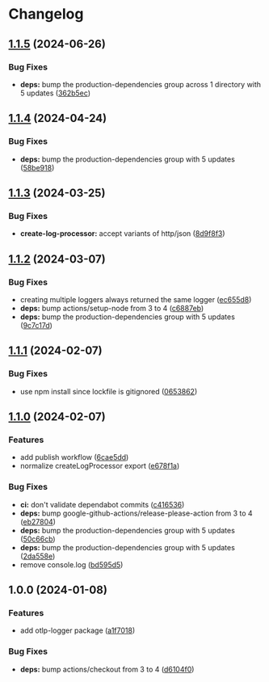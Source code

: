 # Changelog

## [1.1.5](https://github.com/Vunovati/otlp-logger/compare/v1.1.4...v1.1.5) (2024-06-26)


### Bug Fixes

* **deps:** bump the production-dependencies group across 1 directory with 5 updates ([362b5ec](https://github.com/Vunovati/otlp-logger/commit/362b5ec49a1e88fb568ec6634bdc4da452b34ad8))

## [1.1.4](https://github.com/Vunovati/otlp-logger/compare/v1.1.3...v1.1.4) (2024-04-24)


### Bug Fixes

* **deps:** bump the production-dependencies group with 5 updates ([58be918](https://github.com/Vunovati/otlp-logger/commit/58be918db7d79e1a28c28ad9611cd3a9f86bd4e7))

## [1.1.3](https://github.com/Vunovati/otlp-logger/compare/v1.1.2...v1.1.3) (2024-03-25)


### Bug Fixes

* **create-log-processor:** accept variants of http/json ([8d9f8f3](https://github.com/Vunovati/otlp-logger/commit/8d9f8f3c15933a5787146266baecedf677261e7f))

## [1.1.2](https://github.com/Vunovati/otlp-logger/compare/v1.1.1...v1.1.2) (2024-03-07)


### Bug Fixes

* creating multiple loggers always returned the same logger ([ec655d8](https://github.com/Vunovati/otlp-logger/commit/ec655d8b84e85c8683cc8b7fa11e219e37831d50))
* **deps:** bump actions/setup-node from 3 to 4 ([c6887eb](https://github.com/Vunovati/otlp-logger/commit/c6887eb580d81725e283013df564cf19acdc709f))
* **deps:** bump the production-dependencies group with 5 updates ([9c7c17d](https://github.com/Vunovati/otlp-logger/commit/9c7c17d19d8291ec148f6a3413aff79d1d90039c))

## [1.1.1](https://github.com/Vunovati/otlp-logger/compare/v1.1.0...v1.1.1) (2024-02-07)


### Bug Fixes

* use npm install since lockfile is gitignored ([0653862](https://github.com/Vunovati/otlp-logger/commit/065386253b653caf49636c208a42c4ab9894334c))

## [1.1.0](https://github.com/Vunovati/otlp-logger/compare/v1.0.0...v1.1.0) (2024-02-07)


### Features

* add publish workflow ([6cae5dd](https://github.com/Vunovati/otlp-logger/commit/6cae5dd5dc092062be4039df4482b5bb7cb755d0))
* normalize createLogProcessor export ([e678f1a](https://github.com/Vunovati/otlp-logger/commit/e678f1add545038145ee5d6667992a05f796d54b))


### Bug Fixes

* **ci:** don't validate dependabot commits ([c416536](https://github.com/Vunovati/otlp-logger/commit/c4165362da8bd278a63d053ab4c8346ab148161d))
* **deps:** bump google-github-actions/release-please-action from 3 to 4 ([eb27804](https://github.com/Vunovati/otlp-logger/commit/eb27804af56cc60d8e3a23710553790d9d814d28))
* **deps:** bump the production-dependencies group with 5 updates ([50c66cb](https://github.com/Vunovati/otlp-logger/commit/50c66cb52d47106288780c471bc90d99fda929f7))
* **deps:** bump the production-dependencies group with 5 updates ([2da558e](https://github.com/Vunovati/otlp-logger/commit/2da558e84e063e8877f00224753bf1fc0361242a))
* remove console.log ([bd595d5](https://github.com/Vunovati/otlp-logger/commit/bd595d58a98e9f763f6a18a94ce3b724b5c75ebd))

## 1.0.0 (2024-01-08)


### Features

* add otlp-logger package ([a1f7018](https://github.com/Vunovati/otlp-logger/commit/a1f7018af0cf0569b49f102256792b6f0ffee1fc))


### Bug Fixes

* **deps:** bump actions/checkout from 3 to 4 ([d6104f0](https://github.com/Vunovati/otlp-logger/commit/d6104f02e9ce22de9cf6eda01e5e0a01b87e4449))
